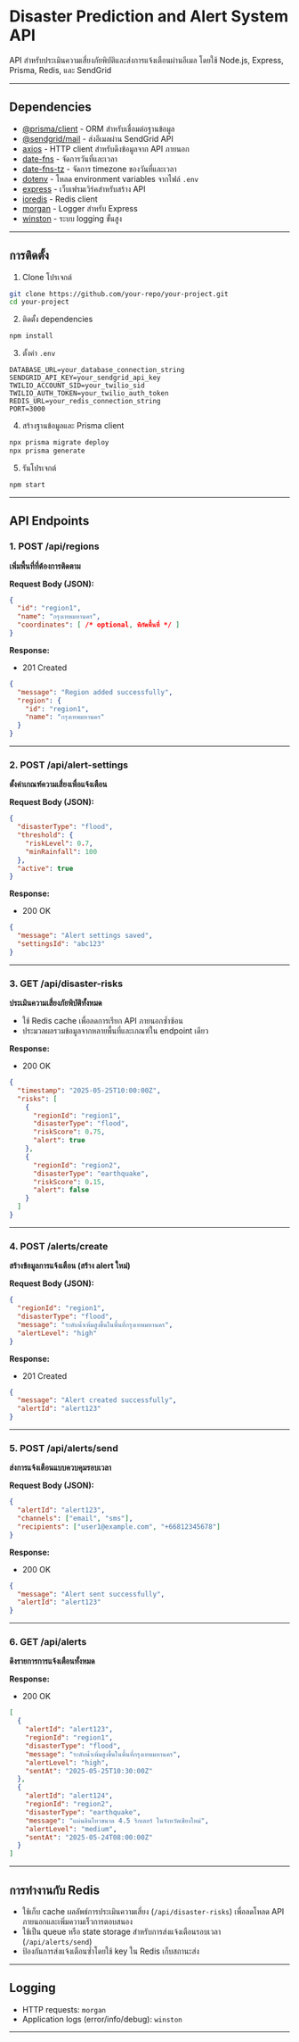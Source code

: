 
# Disaster Prediction and Alert System API

API สำหรับประเมินความเสี่ยงภัยพิบัติและส่งการแจ้งเตือนผ่านอีเมล โดยใช้ Node.js, Express, Prisma, Redis, และ SendGrid

---

## Dependencies

- [@prisma/client](https://www.npmjs.com/package/@prisma/client) - ORM สำหรับเชื่อมต่อฐานข้อมูล
- [@sendgrid/mail](https://www.npmjs.com/package/@sendgrid/mail) - ส่งอีเมลผ่าน SendGrid API
- [axios](https://www.npmjs.com/package/axios) - HTTP client สำหรับดึงข้อมูลจาก API ภายนอก
- [date-fns](https://www.npmjs.com/package/date-fns) - จัดการวันที่และเวลา
- [date-fns-tz](https://www.npmjs.com/package/date-fns-tz) - จัดการ timezone ของวันที่และเวลา
- [dotenv](https://www.npmjs.com/package/dotenv) - โหลด environment variables จากไฟล์ `.env`
- [express](https://www.npmjs.com/package/express) - เว็บเฟรมเวิร์คสำหรับสร้าง API
- [ioredis](https://www.npmjs.com/package/ioredis) - Redis client
- [morgan](https://www.npmjs.com/package/morgan) - Logger สำหรับ Express
- [winston](https://www.npmjs.com/package/winston) - ระบบ logging ขั้นสูง  

---

## การติดตั้ง

1. Clone โปรเจกต์  
```bash
git clone https://github.com/your-repo/your-project.git
cd your-project
```

2. ติดตั้ง dependencies  
```bash
npm install
```

3. ตั้งค่า `.env`  
```env
DATABASE_URL=your_database_connection_string
SENDGRID_API_KEY=your_sendgrid_api_key
TWILIO_ACCOUNT_SID=your_twilio_sid
TWILIO_AUTH_TOKEN=your_twilio_auth_token
REDIS_URL=your_redis_connection_string
PORT=3000
```

4. สร้างฐานข้อมูลและ Prisma client  
```bash
npx prisma migrate deploy
npx prisma generate
```

5. รันโปรเจกต์  
```bash
npm start
```

---

## API Endpoints

### 1. POST /api/regions  
**เพิ่มพื้นที่ที่ต้องการติดตาม**  

**Request Body (JSON):**  
```json
{
  "id": "region1",
  "name": "กรุงเทพมหานคร",
  "coordinates": [ /* optional, พิกัดพื้นที่ */ ]
}
```

**Response:**  
- 201 Created  
```json
{
  "message": "Region added successfully",
  "region": {
    "id": "region1",
    "name": "กรุงเทพมหานคร"
  }
}
```

---

### 2. POST /api/alert-settings  
**ตั้งค่าเกณฑ์ความเสี่ยงเพื่อแจ้งเตือน**  

**Request Body (JSON):**  
```json
{
  "disasterType": "flood",
  "threshold": {
    "riskLevel": 0.7,
    "minRainfall": 100
  },
  "active": true
}
```

**Response:**  
- 200 OK  
```json
{
  "message": "Alert settings saved",
  "settingsId": "abc123"
}
```

---

### 3. GET /api/disaster-risks  
**ประเมินความเสี่ยงภัยพิบัติทั้งหมด**  
- ใช้ Redis cache เพื่อลดการเรียก API ภายนอกซ้ำซ้อน  
- ประมวลผลรวมข้อมูลจากหลายพื้นที่และเกณฑ์ใน endpoint เดียว

**Response:**  
- 200 OK  
```json
{
  "timestamp": "2025-05-25T10:00:00Z",
  "risks": [
    {
      "regionId": "region1",
      "disasterType": "flood",
      "riskScore": 0.75,
      "alert": true
    },
    {
      "regionId": "region2",
      "disasterType": "earthquake",
      "riskScore": 0.15,
      "alert": false
    }
  ]
}
```

---

### 4. POST /alerts/create  
**สร้างข้อมูลการแจ้งเตือน (สร้าง alert ใหม่)**

**Request Body (JSON):**  
```json
{
  "regionId": "region1",
  "disasterType": "flood",
  "message": "ระดับน้ำเพิ่มสูงขึ้นในพื้นที่กรุงเทพมหานคร",
  "alertLevel": "high"
}
```

**Response:**  
- 201 Created  
```json
{
  "message": "Alert created successfully",
  "alertId": "alert123"
}
```

---

### 5. POST /api/alerts/send  
**ส่งการแจ้งเตือนแบบควบคุมรอบเวลา**  

**Request Body (JSON):**  
```json
{
  "alertId": "alert123",
  "channels": ["email", "sms"],
  "recipients": ["user1@example.com", "+66812345678"]
}
```

**Response:**  
- 200 OK  
```json
{
  "message": "Alert sent successfully",
  "alertId": "alert123"
}
```

---

### 6. GET /api/alerts  
**ดึงรายการการแจ้งเตือนทั้งหมด**

**Response:**  
- 200 OK  
```json
[
  {
    "alertId": "alert123",
    "regionId": "region1",
    "disasterType": "flood",
    "message": "ระดับน้ำเพิ่มสูงขึ้นในพื้นที่กรุงเทพมหานคร",
    "alertLevel": "high",
    "sentAt": "2025-05-25T10:30:00Z"
  },
  {
    "alertId": "alert124",
    "regionId": "region2",
    "disasterType": "earthquake",
    "message": "แผ่นดินไหวขนาด 4.5 ริกเตอร์ ในจังหวัดเชียงใหม่",
    "alertLevel": "medium",
    "sentAt": "2025-05-24T08:00:00Z"
  }
]
```

---

## การทำงานกับ Redis

- ใช้เก็บ cache ผลลัพธ์การประเมินความเสี่ยง (`/api/disaster-risks`) เพื่อลดโหลด API ภายนอกและเพิ่มความเร็วการตอบสนอง
- ใช้เป็น queue หรือ state storage สำหรับการส่งแจ้งเตือนรอบเวลา (`/api/alerts/send`)
- ป้องกันการส่งแจ้งเตือนซ้ำโดยใช้ key ใน Redis เก็บสถานะส่ง

---

## Logging

- HTTP requests: `morgan`  
- Application logs (error/info/debug): `winston`  

---
